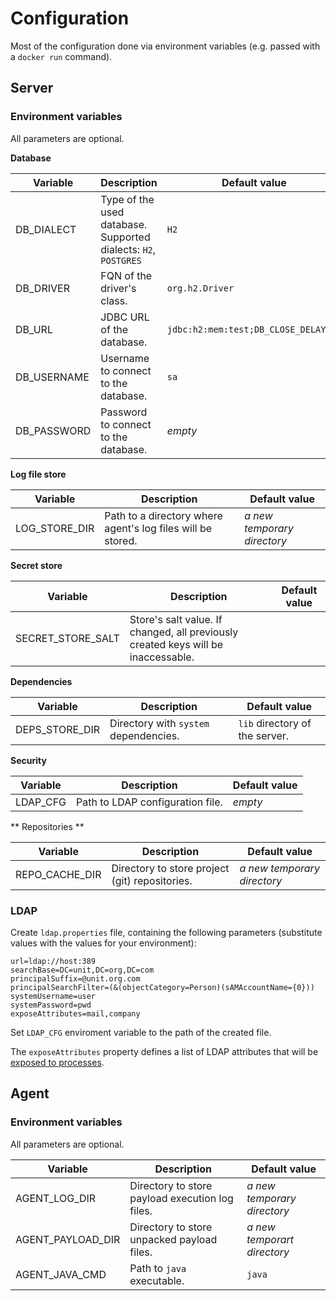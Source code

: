 # Configuration

Most of the configuration done via environment variables (e.g. passed with a `docker run` command).

## Server

### Environment variables

All parameters are optional.

**Database**

| Variable    | Description                                                     | Default value                        |
|-------------|-----------------------------------------------------------------|--------------------------------------|
| DB_DIALECT  | Type of the used database. Supported dialects: `H2`, `POSTGRES` | `H2`                                 |
| DB_DRIVER   | FQN of the driver's class.                                      | `org.h2.Driver`                      |
| DB_URL      | JDBC URL of the database.                                       | `jdbc:h2:mem:test;DB_CLOSE_DELAY=-1` |
| DB_USERNAME | Username to connect to the database.                            | `sa`                                 |
| DB_PASSWORD | Password to connect to the database.                            | _empty_                              |

**Log file store**

| Variable      | Description                                                 | Default value               |
|---------------|-------------------------------------------------------------|-----------------------------|
| LOG_STORE_DIR | Path to a directory where agent's log files will be stored. | _a new temporary directory_ |

**Secret store**

| Variable          | Description                                                                       | Default value |
|-------------------|-----------------------------------------------------------------------------------|---------------|
| SECRET_STORE_SALT | Store's salt value. If changed, all previously created keys will be inaccessable. |               |

**Dependencies**

| Variable           | Description                           | Default value                  |
|--------------------|---------------------------------------|--------------------------------|
| DEPS_STORE_DIR     | Directory with `system` dependencies. | `lib` directory of the server. |

**Security**

| Variable | Description                      | Default value          |
|----------|----------------------------------|------------------------|
| LDAP_CFG | Path to LDAP configuration file. | _empty_                |

** Repositories **

| Variable       | Description                                    | Default value               |
|----------------|------------------------------------------------|-----------------------------|
| REPO_CACHE_DIR | Directory to store project (git) repositories. | _a new temporary directory_ |

### LDAP

Create `ldap.properties` file, containing the following parameters
(substitute values with the values for your environment):

```
url=ldap://host:389
searchBase=DC=unit,DC=org,DC=com
principalSuffix=@unit.org.com
principalSearchFilter=(&(objectCategory=Person)(sAMAccountName={0}))
systemUsername=user
systemPassword=pwd
exposeAttributes=mail,company
```

Set `LDAP_CFG` enviroment variable to the path of the created file.

The `exposeAttributes` property defines a list of LDAP attributes that will be
[exposed to processes](./processes.md#provided-variables).

## Agent

### Environment variables

All parameters are optional.

| Variable          | Description                                     | Default value               |
|-------------------|-------------------------------------------------|-----------------------------|
| AGENT_LOG_DIR     | Directory to store payload execution log files. | _a new temporary directory_ |
| AGENT_PAYLOAD_DIR | Directory to store unpacked payload files.      | _a new temporart directory_ |
| AGENT_JAVA_CMD    | Path to `java` executable.                      | `java`                      |